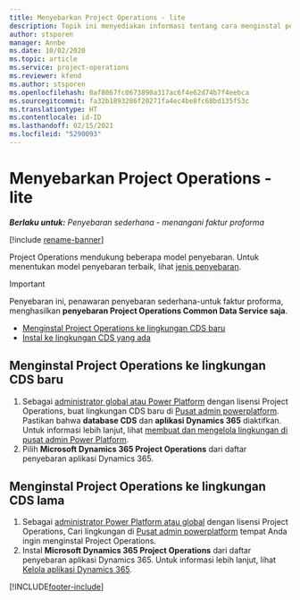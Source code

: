 ```yaml
---
title: Menyebarkan Project Operations - lite
description: Topik ini menyediakan informasi tentang cara menginstal penawaran penyebaran Project operation lite ke faktur proforma.
author: stsporen
manager: Annbe
ms.date: 10/02/2020
ms.topic: article
ms.service: project-operations
ms.reviewer: kfend
ms.author: stsporen
ms.openlocfilehash: 0af8067fc0673890a317ac6f4e62d74b7f4eebca
ms.sourcegitcommit: fa32b1893286f20271fa4ec4be8fc68bd135f53c
ms.translationtype: HT
ms.contentlocale: id-ID
ms.lasthandoff: 02/15/2021
ms.locfileid: "5290093"
---
```

# <a name="deploy-project-operations---lite"></a>Menyebarkan Project Operations - lite

_**Berlaku untuk:** Penyebaran sederhana - menangani faktur proforma_

[!include [rename-banner](~/includes/cc-data-platform-banner.md)]

Project Operations mendukung beberapa model penyebaran. Untuk menentukan model penyebaran terbaik, lihat [jenis penyebaran](determine-deployment-type.md).


> [!IMPORTANT]
> Penyebaran ini, penawaran penyebaran sederhana-untuk faktur proforma, menghasilkan **penyebaran Project Operations Common Data Service saja**.

- [Menginstal Project Operations ke lingkungan CDS baru](#new)
- [Instal ke lingkungan CDS yang ada](#existing)



## <a name="install-project-operations-to-a-new-cds-environment"></a><a name="new"></a>Menginstal Project Operations ke lingkungan CDS baru

1. Sebagai [administrator global atau Power Platform](https://docs.microsoft.com/power-platform/admin/global-service-administrators-can-administer-without-license) dengan lisensi Project Operations, buat lingkungan CDS baru di [Pusat admin powerplatform](https://admin.powerplatform.com). Pastikan bahwa **database CDS** dan **aplikasi Dynamics 365** diaktifkan. Untuk informasi lebih lanjut, lihat [membuat dan mengelola lingkungan di pusat admin Power Platform](https://docs.microsoft.com/power-platform/admin/create-environment#create-an-environment-in-the-power-platform-admin-center).
2. Pilih **Microsoft Dynamics 365 Project Operations** dari daftar penyebaran aplikasi Dynamics 365.


## <a name="install-project-operations-to-an-existing-cds-environment"></a><a name="existing"></a>Menginstal Project Operations ke lingkungan CDS lama

1. Sebagai [administrator Power Platform atau global](https://docs.microsoft.com/power-platform/admin/global-service-administrators-can-administer-without-license) dengan lisensi Project Operations, Cari lingkungan di [Pusat admin powerplatform](https://admin.powerplatform.com) tempat Anda ingin menginstal Project Operations.
2. Instal **Microsoft Dynamics 365 Project Operations** dari daftar penyebaran aplikasi Dynamics 365. Untuk informasi lebih lanjut, lihat [Kelola aplikasi Dynamics 365](https://docs.microsoft.com/power-platform/admin/manage-apps).




[!INCLUDE[footer-include](../includes/footer-banner.md)]